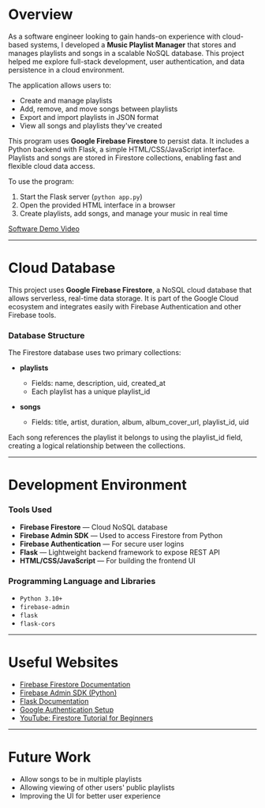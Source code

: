 # Overview

As a software engineer looking to gain hands-on experience with cloud-based systems, I developed a **Music Playlist Manager** that stores and manages playlists and songs in a scalable NoSQL database. This project helped me explore full-stack development, user authentication, and data persistence in a cloud environment.

The application allows users to:
- Create and manage playlists
- Add, remove, and move songs between playlists
- Export and import playlists in JSON format
- View all songs and playlists they've created

This program uses **Google Firebase Firestore** to persist data. It includes a Python backend with Flask, a simple HTML/CSS/JavaScript interface. Playlists and songs are stored in Firestore collections, enabling fast and flexible cloud data access.

To use the program:
1. Start the Flask server (`python app.py`)
2. Open the provided HTML interface in a browser
3. Create playlists, add songs, and manage your music in real time

[Software Demo Video](https://youtu.be/AugOjSAz61w)

---

# Cloud Database

This project uses **Google Firebase Firestore**, a NoSQL cloud database that allows serverless, real-time data storage. It is part of the Google Cloud ecosystem and integrates easily with Firebase Authentication and other Firebase tools.

### Database Structure

The Firestore database uses two primary collections:

- **playlists**
  - Fields: name, description, uid, created_at
  - Each playlist has a unique playlist_id

- **songs**
  - Fields: title, artist, duration, album, album_cover_url, playlist_id, uid

Each song references the playlist it belongs to using the playlist_id field, creating a logical relationship between the collections.

---

# Development Environment

### Tools Used
- **Firebase Firestore** — Cloud NoSQL database
- **Firebase Admin SDK** — Used to access Firestore from Python
- **Firebase Authentication** — For secure user logins
- **Flask** — Lightweight backend framework to expose REST API
- **HTML/CSS/JavaScript** — For building the frontend UI

### Programming Language and Libraries
- `Python 3.10+`
- `firebase-admin`
- `flask`
- `flask-cors`

---

# Useful Websites

- [Firebase Firestore Documentation](https://firebase.google.com/docs/firestore)
- [Firebase Admin SDK (Python)](https://firebase.google.com/docs/admin/setup)
- [Flask Documentation](https://flask.palletsprojects.com/)
- [Google Authentication Setup](https://cloud.google.com/iam/docs/creating-managing-service-account-keys)
- [YouTube: Firestore Tutorial for Beginners](https://www.youtube.com/watch?v=2Vf1D-rUMwE)

---

# Future Work

- Allow songs to be in multiple playlists
- Allowing viewing of other users' public playlists
- Improving the UI for better user experience
